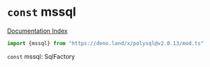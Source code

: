 # `const` mssql

[Documentation Index](../README.md)

```ts
import {mssql} from "https://deno.land/x/polysql@v2.0.13/mod.ts"
```

`const` mssql: SqlFactory

